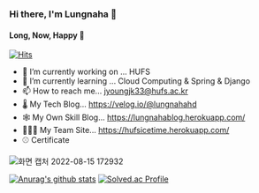 ### Hi there, I'm Lungnaha 💪  
#### Long, Now, Happy 🐚
[![Hits](https://hits.seeyoufarm.com/api/count/incr/badge.svg?url=https%3A%2F%2Fgithub.com%2Flungnahahd&count_bg=%2379C83D&title_bg=%23555555&icon=&icon_color=%23E7E7E7&title=hits&edge_flat=false)](https://hits.seeyoufarm.com)


- 🔭 I’m currently working on ... HUFS
- 🌱 I’m currently learning ... Cloud Computing & Spring & Django
- 📫 How to reach me... jyoungjk33@hufs.ac.kr
- 🌡 My Tech Blog... https://velog.io/@lungnahahd
- 🕸️ My Own Skill Blog... https://lungnahablog.herokuapp.com/
- 👩‍👦‍👦 My Team Site... https://hufsicetime.herokuapp.com/
- ⚾️ Certificate

![화면 캡처 2022-08-15 172932](https://user-images.githubusercontent.com/67555400/185427074-22867ca1-58c2-4e1e-b687-53b0ded575c6.png)

[![Anurag's github stats](https://github-readme-stats.vercel.app/api?username=lungnahahd)](https://github.com/anuraghazra/github-readme-stats)
[![Solved.ac Profile](http://mazassumnida.wtf/api/v2/generate_badge?boj=jyoungjk33)](https://solved.ac/jyoungjk33/)






